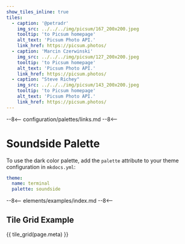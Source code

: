 ```yaml
---
show_tiles_inline: true
tiles:
  - caption: '@petradr'
    img_src: ../../../img/picsum/167_200x200.jpeg
    tooltip: 'to Picsum homepage'
    alt_text: 'Picsum Photo API.'
    link_href: https://picsum.photos/ 
  - caption: 'Marcin Czerwinski'
    img_src: ../../../img/picsum/127_200x200.jpeg
    tooltip: 'to Picsum homepage'
    alt_text: 'Picsum Photo API.'
    link_href: https://picsum.photos/ 
  - caption: "Steve Richey"
    img_src: ../../../img/picsum/143_200x200.jpeg
    tooltip: 'to Picsum homepage'
    alt_text: 'Picsum Photo API.'
    link_href: https://picsum.photos/
---
```


--8<--
configuration/palettes/links.md
--8<--

# Soundside Palette

To use the dark color palette, add the `palette` attribute to your theme configuration in `mkdocs.yml`:

```yaml
theme:
  name: terminal
  palette: soundside
```

<link href="../../../css/palettes/soundside.css" rel="stylesheet">

--8<--
elements/examples/index.md
--8<--

## Tile Grid Example
{{ tile_grid(page.meta) }}

<br>